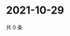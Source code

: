 # 2021-10-29

共 0 条

<!-- BEGIN WEIBO -->
<!-- 最后更新时间 Fri Oct 29 2021 01:16:10 GMT+0800 (China Standard Time) -->

<!-- END WEIBO -->
